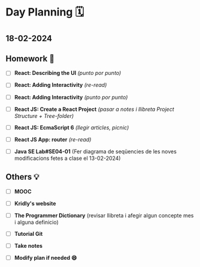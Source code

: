 # Day Planning :spiral_calendar:

## 18-02-2024

## Homework :pencil:

- [ ] **React: Describing the UI** *(punto por punto)*

- [ ] **React: Adding Interactivity** *(re-read)*

- [ ] **React: Adding Interactivity** *(punto por punto)*

- [ ] **React JS: Create a React Project** *(pasar a notes i llibreta Project Structure + Tree-folder)*

- [ ] **React JS: EcmaScript 6** *(llegir articles, picnic)*

- [ ] **React JS App: router** *(re-read)*

- [ ] **Java SE Lab#SE04-01** (Fer diagrama de seqüencies de les noves modificacions fetes a clase el 13-02-2024)

## Others :bulb:

+ [ ] **MOOC**
- [ ] **Kridly's website**
+ [ ] **The Programmer Dictionary** (revisar llibreta i afegir algun concepte mes i alguna definicio)
- [ ] **Tutorial Git**

- [ ] **Take notes**

- [ ] **Modify plan if needed :smile:**
